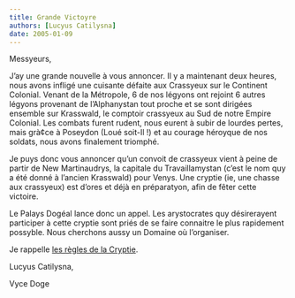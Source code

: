 ```yaml
---
title: Grande Victoyre
authors: [Lucyus Catilysna]
date: 2005-01-09
---
```


Messyeurs,

J’ay une grande nouvelle à vous annoncer. Il y a maintenant deux heures, nous avons infligé une cuisante défaite aux Crassyeux sur le Continent Colonial. Venant de la Métropole, 6 de nos légyons ont rejoint 6 autres légyons provenant de l’Alphanystan tout proche et se sont dirigées ensemble sur Krasswald, le comptoir crassyeux au Sud de notre Empire Colonial. Les combats furent rudent, nous eurent à subir de lourdes pertes, mais grà¢ce à Poseydon (Loué soit-Il !) et au courage héroyque de nos soldats, nous avons finalement triomphé.

Je puys donc vous annoncer qu’un convoit de crassyeux vient à peine de partir de New Martinaudrys, la capitale du Travaillamystan (c’est le nom quy a été donné à l’ancien Krasswald) pour Venys. Une cryptie (ie, une chasse aux crassyeux) est d’ores et déjà en préparatyon, afin de fêter cette victoire.

Le Palays Dogéal lance donc un appel. Les arystocrates quy désirerayent participer à cette cryptie sont priés de se faire connaitre le plus rapidement possyble. Nous cherchons aussy un Domaine où l’organiser.

Je rappelle [les règles de la Cryptie](../304).

Lucyus Catilysna,

Vyce Doge